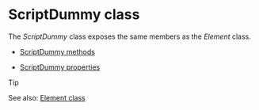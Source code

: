 # ScriptDummy class

The *ScriptDummy* class exposes the same members as the *Element* class.

- [ScriptDummy methods](ScriptDummy_methods.md)

- [ScriptDummy properties](ScriptDummy_properties.md)

> [!TIP]
> See also:
> [Element class](Element_class.md)
